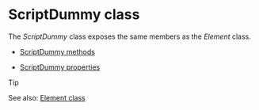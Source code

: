 # ScriptDummy class

The *ScriptDummy* class exposes the same members as the *Element* class.

- [ScriptDummy methods](ScriptDummy_methods.md)

- [ScriptDummy properties](ScriptDummy_properties.md)

> [!TIP]
> See also:
> [Element class](Element_class.md)
